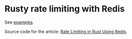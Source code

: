 # Rusty rate limiting with Redis

See [examples](./examples).

Source code for the article: [Rate Limiting in Rust Using Redis](https://outcrawl.com/rust-redis-rate-limiting/).
